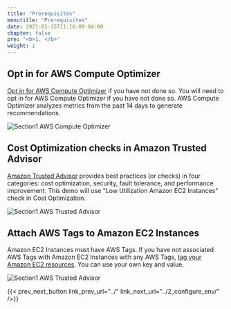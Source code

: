 ```yaml
---
title: "Prerequisites"
menutitle: "Prerequisites"
date: 2021-01-15T11:16:09-04:00
chapter: false
pre: "<b>1. </b>"
weight: 1
---
```


## Opt in for AWS Compute Optimizer
[Opt in for AWS Compute Optimizer](https://docs.aws.amazon.com/compute-optimizer/latest/ug/getting-started.html) if you have not done so. 
You will need to opt in for AWS Compute Optimizer if you have not done so. AWS Compute Optimizer analyzes metrics from the past 14 days to generate recommendations.

![Section1 AWS Compute Optimizer](/watool/200_Integration_with_AWS_Compute_Optimizer_and_AWS_Trusted_Advisor/Images/section1/ComputeOptimizer.png)

## Cost Optimization checks in Amazon Trusted Advisor 
[Amazon Trusted Advisor](https://aws.amazon.com/premiumsupport/knowledge-center/trusted-advisor-intro/) provides best practices (or checks) in four categories: cost optimization, security, fault tolerance, and performance improvement. This demo will use "Low Utilization Amazon EC2 Instances" check in Cost Optimization.

![Section1 AWS Trusted Advisor](/watool/200_Integration_with_AWS_Compute_Optimizer_and_AWS_Trusted_Advisor/Images/section1/TA.png)

## Attach AWS Tags to Amazon EC2 Instances 
Amazon EC2 Instances must have AWS Tags. If you have not associated AWS Tags with Amazon EC2 Instances with any AWS Tags, [tag your Amazon EC2 resources](https://docs.aws.amazon.com/AWSEC2/latest/UserGuide/Using_Tags.html). You can use your own key and value.

![Section1 AWS Trusted Advisor](/watool/200_Integration_with_AWS_Compute_Optimizer_and_AWS_Trusted_Advisor/Images/section1/Tags.png)

{{< prev_next_button link_prev_url="../" link_next_url="../2_configure_env/" />}}
